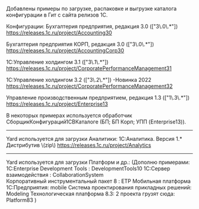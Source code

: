 Добавлены примеры по загрузке, распаковке и выгрузке каталога конфигурации в Гит с сайта релизов 1С.

Конфигурации: 
Бухгалтерия предприятия, редакция 3.0 (["3\\.0\\.*"]) 
https://releases.1c.ru/project/Accounting30

Бухгалтерия предприятия КОРП, редакция 3.0 (["3\\.0\\.*"]) 
https://releases.1c.ru/project/AccountingCorp30

1С:Управление холдингом 3.1 (["3\\.1\\.*"])
https://releases.1c.ru/project/CorporatePerformanceManagement31

1С:Управление холдингом 3.2 (["3\\.2\\.*"])  -Новинка 2022
https://releases.1c.ru/project/CorporatePerformanceManagement32

Управление производственным предприятием, редакция 1.3 (["1\\.3\\.*"]) 
https://releases.1c.ru/project/Enterprise13

В некоторых примерах используется обработчик СборщикКонфигураций1СВКаталоге (БП; БП Корп; УПП (Enterprise13)).

************************************************************************
Yard используется для загрузки Аналитики:
1С:Аналитика. Версия 1.* Дистрибутив \\(zip\\)
https://releases.1c.ru/project/Analytics 
************************************************************************
Yard используется для загрузки Платформ и др.:
(Дополню примерами:
1C:Enterprise Development Tools : DevelopmentTools10
1С:Сервер взаимодействия        : CollaborationSystem                               
Корпоративный инструментальный пакет 8 :  ETP 
Мобильная платформа 1С:Предприятия:  mobile 
Система проектирования прикладных решений: Modeling
Технологическая платформа 8.3:  2 проекта грузят сюда: Platform83 )
 

